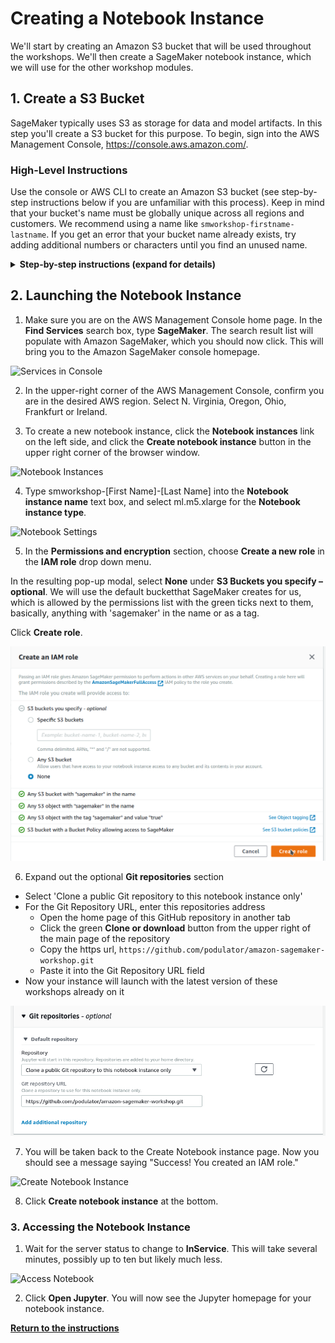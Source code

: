 
# Creating a Notebook Instance

We'll start by creating an Amazon S3 bucket that will be used throughout the workshops.  We'll then create a SageMaker notebook instance, which we will use for the other workshop modules.

## 1. Create a S3 Bucket

SageMaker typically uses S3 as storage for data and model artifacts.  In this step you'll create a S3 bucket for this purpose. To begin, sign into the AWS Management Console, https://console.aws.amazon.com/.

### High-Level Instructions

Use the console or AWS CLI to create an Amazon S3 bucket (see step-by-step instructions below if you are unfamiliar with this process). Keep in mind that your bucket's name must be globally unique across all regions and customers. We recommend using a name like `smworkshop-firstname-lastname`. If you get an error that your bucket name already exists, try adding additional numbers or characters until you find an unused name.

<details>
<summary><strong>Step-by-step instructions (expand for details)</strong></summary><p>

1. In the AWS Management Console, choose **Services** then select **S3** under Storage.

1. Choose **+Create Bucket**

1. Provide a globally unique name for your bucket such as `smworkshop-firstname-lastname`.

1. Select the Region you've chosen to use for this workshop from the dropdown.

1. Choose **Create** in the lower left of the dialog without selecting a bucket to copy settings from.

</p></details>

## 2. Launching the Notebook Instance

1. Make sure you are on the AWS Management Console home page.  In the **Find Services** search box, type **SageMaker**.  The search result list will populate with Amazon SageMaker, which you should now click.  This will bring you to the Amazon SageMaker console homepage.

![Services in Console](./images/console-services.png)

2. In the upper-right corner of the AWS Management Console, confirm you are in the desired AWS region. Select N. Virginia, Oregon, Ohio, Frankfurt or Ireland.

3. To create a new notebook instance, click the **Notebook instances** link on the left side, and click the **Create notebook instance** button in the upper right corner of the browser window.

![Notebook Instances](./images/notebook-instances.png)

4. Type smworkshop-[First Name]-[Last Name] into the **Notebook instance name** text box, and select ml.m5.xlarge for the **Notebook instance type**.

![Notebook Settings](./images/notebook-settings.png)

5. In the **Permissions and encryption** section, choose **Create a new role** in the **IAM role** drop down menu.  

In the resulting pop-up modal, select **None** under **S3 Buckets you specify – optional**. 
We will use the default bucketthat SageMaker creates for us, which is allowed by the permissions list with the green ticks next to them, 
basically, anything with 'sagemaker' in the name or as a tag.

Click **Create role**.

![Create IAM role](./images/sm_role.png)

6. Expand out the optional **Git repositories** section
-  Select 'Clone a public Git repository to this notebook instance only'
-  For the Git Repository URL, enter this repositories address
    - Open the home page of this GitHub repository in another tab
    - Click the green **Clone or download** button from the upper right of the main page of the repository
    - Copy the https url, `https://github.com/podulator/amazon-sagemaker-workshop.git`
    - Paste it into the Git Repository URL field
- Now your instance will launch with the latest version of these workshops already on it

![Git Repositories](./images/repositories.png)

7. You will be taken back to the Create Notebook instance page.  Now you should see a message saying "Success! You created an IAM role."

![Create Notebook Instance](./images/permissions-settings.png)

8. Click **Create notebook instance** at the bottom.

### 3. Accessing the Notebook Instance

1. Wait for the server status to change to **InService**. This will take several minutes, possibly up to ten but likely much less.

![Access Notebook](./images/open-notebook.png)

2. Click **Open Jupyter**. You will now see the Jupyter homepage for your notebook instance.


[**Return to the instructions**](../)
